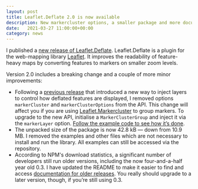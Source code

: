 ```yaml
---
layout: post
title: Leaflet.Deflate 2.0 is now available
description: New markercluster options, a smaller package and more documentation.
date:   2021-03-27 11:00:00+00:00
category: news
---
```


I published a [new release of Leaflet.Deflate](https://github.com/oliverroick/Leaflet.Deflate/releases/tag/v2.0.0). Leaflet.Deflate is a plugin for the web-mapping library [Leaflet](https://leafletjs.com). It improves the readability of feature-heavy maps by converting features to markers on smaller zoom levels.

Version 2.0 includes a breaking change and a couple of more minor improvements:

* Following a [previous release](https://github.com/oliverroick/Leaflet.Deflate/releases/tag/v1.4.0) that introduced a new way to inject layers to control how deflated features are displayed, I removed options `markerCluster` and `markerClusterOptions` from the API. This change will affect you if you are using [Leaflet.Markercluster](https://github.com/Leaflet/Leaflet.markercluster) to group markers. To upgrade to the new API, initialise a `MarkerClusterGroup` and inject it via the `markerLayer` option. [Follow the example code to see how it’s done](https://github.com/oliverroick/Leaflet.Deflate#cluster-markers).
* The unpacked size of the package is now 42.8 kB — down from 10.9 MB. I removed the examples and other files which are not necessary to install and run the library. All examples can still be accessed via the repository.
* According to NPM's download statistics, a significant number of developers still run older versions, including the now four-and-a-half year old 0.3. I have updated the README to make it easier to find and access [documentation for older releases](https://github.com/oliverroick/Leaflet.Deflate#previous-releases). You really should upgrade to a later version, though, if you’re still using 0.3.
